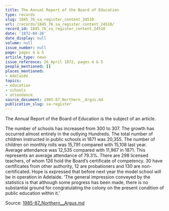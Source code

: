 ```yaml
---
title: The Annual Report of the Board of Education
type: records
slug: 1845_76_sa_register_content_24510
url: /records/1845_76_sa_register_content_24510/
record_id: 1845_76_sa_register_content_24510
date: '1872-04-26'
date_display: null
volume: null
issue_number: null
page: pages 4 & 5
article_type: news
issue_reference: 26 April 1872, pages 4 & 5
people_mentioned: []
places_mentioned:
- Adelaide
topics:
- education
- schools
- attendance
source_document: 1985-87_Northern__Argus.md
publication_slug: sa-register
---
```


The Annual Report of the Board of Education is the subject of an article.

The number of schools has increased from 300 to 307.  The growth has occurred almost entirely in the outlying Hundreds.  The total number of children instructed in public schools in 1871 was 20,355.  The number of children on monthly rolls was 15,791 compared with 15,108 last year.  Average attendance was 12,535 compared with 11,967 in 1871.  This represents an average attendance of 79.3%.  There are 298 licensed teachers, of whom 126 hold the Board’s certificate of competency.  30 have certificates from other authority, 12 are probationers and 130 are non-certificated.  Hope is expressed that before next year the model school will be in operation in Adelaide.  ‘The general impression conveyed by the statistics is that although some progress has been made, there is no substantial ground for congratulating the colony on the present condition of public education within it.’

Source: [1985-87_Northern__Argus.md](/downloads/markdown/1985-87_Northern__Argus.md)
